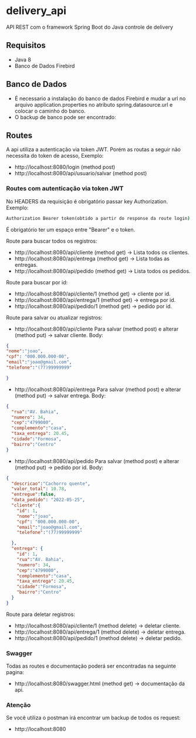 # delivery_api
API REST com o framework Spring Boot do Java controle de delivery 

## Requisitos

- Java 8
- Banco de Dados Firebird

## Banco de Dados

- É necessario a instalação do banco de dados Firebird e mudar a url no 
arquivo application.properties no atributo spring.datasource.url e colocar o caminho do banco.
- O backup de banco pode ser encontrado: 

## Routes

A api utiliza a autenticação via token JWT. Porém as routas a seguir não necessita do token
de acesso, Exemplo:

- http://localhost:8080/login (method post)
- http://localhost:8080/api/usuario/salvar (method post)

### Routes com autenticação via token JWT

No  HEADERS da requisição é obrigatório passar key Authorization. Exemplo:
```cmd
Authorization Bearer token(obtido a partir do response da route login)
```
É obrigatório ter um espaço entre "Bearer" e o token.

Route para buscar todos os registros:

- http://localhost:8080/api/cliente (method get) -> Lista todos os clientes.
- http://localhost:8080/api/entrega (method get) -> Lista todas as entregas.
- http://localhost:8080/api/pedido (method get) -> Lista todos os pedidos.

Route para buscar por id:

- http://localhost:8080/api/cliente/1 (method get) -> cliente por id.
- http://localhost:8080/api/entrega/1 (method get) -> entrega por id.
- http://localhost:8080/api/pedido/1 (method get) ->  pedido por id.

Route para salvar ou atualizar registros:

- http://localhost:8080/api/cliente Para salvar (method post) e alterar (method put) -> salvar cliente.
Body:
```json
{
"nome":"joao",
"cpf": "000.000.000-00",
"email":"joao@gmail.com",
"telefone":"(77)99999999"

}
```
- http://localhost:8080/api/entrega Para salvar (method post) e alterar (method put) -> salvar entrega.
Body:
```json
{
  "rua":"AV. Bahia",
  "numero": 34,
  "cep":"4799000",
  "complemento":"casa",
  "taxa_entrega": 20.45,
  "cidade":"Formosa",
  "bairro":"Centro"
}
```
- http://localhost:8080/api/pedido Para salvar (method post) e alterar (method put) ->  pedido por id.
Body:
```json
{
  "descricao":"Cachorro quente",
  "valor_total": 10.78,
  "entregue":false,
  "data_pedido": "2022-05-25",
  "cliente":{
    "id": 1,
    "nome":"joao",
    "cpf": "000.000.000-00",
    "email":"joao@gmail.com",
    "telefone":"(77)99999999"

  },
  "entrega": {
    "id": 1,
    "rua":"AV. Bahia",
    "numero": 34,
    "cep":"4799000",
    "complemento":"casa",
    "taxa_entrega": 20.45,
    "cidade":"Formosa",
    "bairro":"Centro"
  }
}
```
Route para deletar registros:

- http://localhost:8080/api/cliente/1 (method delete)  ->  deletar cliente.
- http://localhost:8080/api/entrega/1 (method delete)  ->  deletar entrega.
- http://localhost:8080/api/pedido/1 (method delete)  ->  deletar pedido.

### Swagger

Todas as routes e documentação poderá ser encontradas na seguinte pagina:

- http://localhost:8080/swagger.html (method get)  ->  documentação da api.

### Atenção

Se você utiliza o postman irá encontrar um backup de todos os request: 

- http://localhost:8080